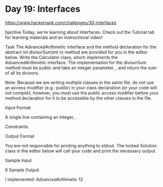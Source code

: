 # Day 19: Interfaces

https://www.hackerrank.com/challenges/30-interfaces

bjective 
Today, we're learning about Interfaces. Check out the Tutorial tab for learning materials and an instructional video!

Task 
The AdvancedArithmetic interface and the method declaration for the abstract int divisorSum(int n) method are provided for you in the editor below. Write the Calculator class, which implements the AdvancedArithmetic interface. The implementation for the divisorSum method must be public and take an integer parameter, , and return the sum of all its divisors.

Note: Because we are writing multiple classes in the same file, do not use an access modifier (e.g.: public) in your class declaration (or your code will not compile); however, you must use the public access modifier before your method declaration for it to be accessible by the other classes in the file.

Input Format

A single line containing an integer, .

Constraints

Output Format

You are not responsible for printing anything to stdout. The locked Solution class in the editor below will call your code and print the necessary output.

Sample Input

6
Sample Output

I implemented: AdvancedArithmetic
12

